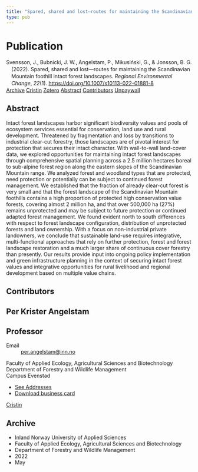 ```yaml
---
title: "Spared, shared and lost—routes for maintaining the Scandinavian Mountain foothill intact forest landscapes"
type: pub
---
```

<h1>Publication</h1>
<article id="csl-bib-container-YCAVJQSH" class="csl-bib-container">
  <div class="csl-bib-body" style="line-height: 1.35; padding-left: 1em; text-indent:-1em;">
  <div class="csl-entry">Svensson, J., Bubnicki, J. W., Angelstam, P., Mikusi&#x144;ski, G., &amp; Jonsson, B. G. (2022). Spared, shared and lost&#x2014;routes for maintaining the Scandinavian Mountain foothill intact forest landscapes. <i>Regional Environmental Change</i>, <i>22</i>(1). <a href="https://doi.org/10.1007/s10113-022-01881-8">https://doi.org/10.1007/s10113-022-01881-8</a></div>
</div>
  <div class="csl-bib-buttons">
    <a href="#taxonomy-article-YCAVJQSH" class="csl-bib-button">Archive</a>
    <a href="https://app.cristin.no/results/show.jsf?id=2023580" alt="Cristin URL" class="csl-bib-button">Cristin</a>
    <a href="http://zotero.org/groups/5022929/items/YCAVJQSH" alt="Zotero URL" class="csl-bib-button">Zotero</a>
    <a href="#abstract-article-YCAVJQSH" class="csl-bib-button">Abstract</a>
    <a href="#contributors-article-YCAVJQSH" class="csl-bib-button">Contributors</a>
    <a href="https://link.springer.com/content/pdf/10.1007/s10113-022-01881-8.pdf" class="csl-bib-button">Unpaywall</a>
  </div>
  <div id="csl-bib-meta-container-YCAVJQSH"></div>
</article>
<div id="csl-bib-meta-YCAVJQSH" class="csl-bib-meta">
  <article id="abstract-article-YCAVJQSH" class="abstract-article">
    <h1>Abstract</h1>
    Intact forest landscapes harbor significant biodiversity values and pools of ecosystem services essential for conservation, land use and rural development. Threatened by fragmentation and loss by transitions to industrial clear-cut forestry, those landscapes are of pivotal interest for protection that secures their intact character. With wall-to-wall land-cover data, we explored opportunities for maintaining intact forest landscapes through comprehensive spatial planning across a 2.5 million hectares boreal to sub-alpine forest region along the eastern slopes of the Scandinavian Mountain range. We analyzed forest and woodland types that are protected, need protection or potentially can be subject to continued forest management. We established that the fraction of already clear-cut forest is very small and that the forest landscape of the Scandinavian Mountain foothills contains a high proportion of protected high conservation value forests, covering almost 2 million ha, and that over 500,000 ha (27%) remains unprotected and may be subject to future protection or continued adapted forest management. We found evident north to south differences with respect to forest landscape configuration, distribution of unprotected forests and land ownership. With a focus on non-industrial private landowners, we conclude that sustainable land-use requires integrative, multi-functional approaches that rely on further protection, forest and forest landscape restoration and a much larger share of continuous cover forestry than presently. Our results provide input into ongoing policy implementation and green infrastructure planning in the context of securing intact forest values and integrative opportunities for rural livelihood and regional development based on multiple value chains.
  </article>
  <article id="contributors-article-YCAVJQSH" class="contributors-article">
    <h1>Contributors</h1>
    <div class="personas">
<div class="vrtx-hinn-person-card">
<div class="photo">
<i class="lar la-user-circle missing-person"></i>
</div>
<div class="info">
<hgroup><h1>Per Krister Angelstam</h1>
<h2>Professor</h2>
</hgroup><dl>
<dt>Email</dt>
<dd>
<a href="mailto:per.angelstam@inn.no">per.angelstam@inn.no</a>
</dd>
</dl>
<p>
Faculty of Applied Ecology, Agricultural Sciences and Biotechnology<br>
Department of Forestry and Wildlife Management<br>
Campus Evenstad
</p>
<ul class="vrtx-hinn-links">
<li><a href="https://www.inn.no/english/find-an-employee/per-angelstam.html#vrtx-hinn-addresses">See Addresses</a></li>
<li><a href="https://www.inn.no/english/find-an-employee/per-angelstam.html?vrtx=vcf">Download business card</a></li>
</ul>
</div>
</div>
<a href="https://app.cristin.no/persons/show.jsf?id=1318014" alt="Cristin URL" class="personas-cristin">Cristin</a>
</div>
  </article>
  <article id="taxonomy-article-YCAVJQSH" class="taxonomy-article">
    <h1>Archive</h1>
    <ul>
      <li>Inland Norway University of Applied Sciences</li>
      <li>Faculty of Applied Ecology, Agricultural Sciences and Biotechnology</li>
      <li>Department of Forestry and Wildlife Management</li>
      <li>2022</li>
      <li>May</li>
    </ul>
  </article>
</div>
